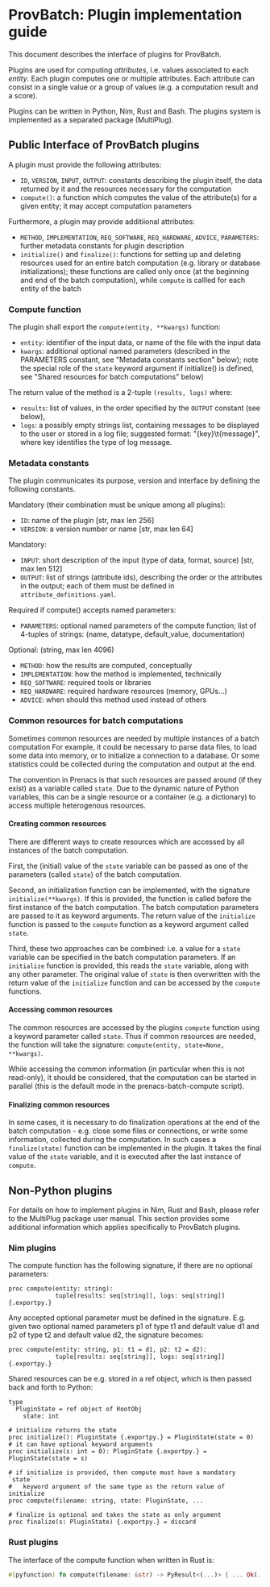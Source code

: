 # ProvBatch: Plugin implementation guide

This document describes the interface of plugins for ProvBatch.

Plugins are used for computing _attributes_, i.e. values associated to each
_entity_. Each plugin computes one or multiple attributes. Each attribute can
consist in a single value or a group of values (e.g. a computation result and a
score).

Plugins can be written in Python, Nim, Rust and Bash.
The plugins system is implemented as a separated package (MultiPlug).

## Public Interface of ProvBatch plugins

A plugin must provide the following attributes:
- ``ID``, ``VERSION``, ``INPUT``, ``OUTPUT``:
  constants describing the plugin itself,
  the data returned by it and the resources necessary for the computation
- ``compute()``: a function which computes the value of the attribute(s) for
  a given entity; it may accept computation parameters

Furthermore, a plugin may provide additiional attributes:
- ``METHOD``, ``IMPLEMENTATION``, ``REQ_SOFTWARE``,
  ``REQ_HARDWARE``, ``ADVICE``, ``PARAMETERS``: further metadata constants for
   plugin description
- ``initialize()`` and ``finalize()``: functions for setting up and deleting
  resources used for an entire batch computation (e.g. library or database
  initializations); these functions are called only once (at the beginning and
  end of the batch computation), while ``compute`` is callled for each entity
  of the batch

### Compute function

The plugin shall export the `compute(entity, **kwargs)` function:
- `entity`: identifier of the input data, or name of the file with the input data
- `kwargs`: additional optional named parameters (described in the PARAMETERS
            constant, see "Metadata constants section" below); note the
            special role of the `state` keyword argument if initialize()
            is defined, see "Shared resources for batch computations" below)

The return value of the method is a 2-tuple `(results, logs)`
where:
 - `results`: list of values, in the order specified by
              the `OUTPUT` constant (see below),
 - `logs`: a possibly empty strings list, containing messages to be displayed
           to the user or stored in a log file;
           suggested format: "{key}\t{message}",
           where key identifies the type of log message.

### Metadata constants

The plugin communicates its purpose, version and interface by defining
the following constants.

Mandatory (their combination must be unique among all plugins):
 - `ID`:      name of the plugin              [str, max len 256]
 - `VERSION`: a version number or name        [str, max len 64]

Mandatory:
 - `INPUT`:   short description of the input (type of data, format, source)
              [str, max len 512]
 - `OUTPUT`:  list of strings (attribute ids), describing the order or the
              attributes in the output; each of them must be defined in
              `attribute_definitions.yaml`.

Required if compute() accepts named parameters:
 - `PARAMETERS`: optional named parameters of the compute function;
                 list of 4-tuples of strings:
                 (name, datatype, default_value, documentation)

Optional: (string, max len 4096)
 - `METHOD`:         how the results are computed, conceptually
 - `IMPLEMENTATION`: how the method is implemented, technically
 - `REQ_SOFTWARE`:   required tools or libraries
 - `REQ_HARDWARE`:   required hardware resources (memory, GPUs...)
 - `ADVICE`:         when should this method used instead of others

### Common resources for batch computations

Sometimes common resources are needed by multiple instances of a batch
computation For example, it could be necessary to parse data files, to load
some data into memory, or to initialize a connection to a database. Or some
statistics could be collected during the computation and output at the end.

The convention in Prenacs is that such resources are passed around (if they
exist) as a variable called ``state``. Due to the dynamic nature of Python
variables, this can be a single resource or a container (e.g. a dictionary)
to access multiple heterogenous resources.

#### Creating common resources

There are different ways to create resources which are accessed by all
instances of the batch computation.

First, the (initial) value of the ``state`` variable can be passed as one of the
parameters (called ``state``) of the batch computation.

Second, an initialization function can be implemented, with the signature
``initialize(**kwargs)``. If this is provided, the function is called before the
first instance of the batch computation. The batch computation parameters are
passed to it as keyword arguments. The return value of the ``initialize``
function is passed to the ``compute`` function as a keyword argument
called ``state``.

Third, these two approaches can be combined: i.e. a value for a ``state``
variable can be specified in the batch computation parameters. If an
``initialize`` function is provided, this reads the ``state`` variable, along
with any other parameter. The original value of ``state``
is then overwritten with the return value of the ``initialize`` function
and can be accessed by the ``compute`` functions.

#### Accessing common resources

The common resources are accessed by the plugins ``compute`` function
using a keyword parameter called ``state``. Thus if common resources are needed,
the function will take the signature: ``compute(entity, state=None, **kwargs)``.

While accessing the common information (in particular when this is not
read-only), it should be considered, that the computation can be started in
parallel (this is the default mode in the prenacs-batch-compute script).

#### Finalizing common resources

In some cases, it is necessary to do finalization operations at the end of the
batch computation - e.g. close some files or connections, or write some
information, collected during the computation.
In such cases a ``finalize(state)`` function can be implemented in the plugin.
It takes the final value of the ``state`` variable, and it is executed
after the last instance of ``compute``.

## Non-Python plugins

For details on how to implement plugins in Nim, Rust and Bash,
please refer to the MultiPlug package user manual.
This section provides some additional information which applies specifically
to ProvBatch plugins.

### Nim plugins

The compute function has the following signature, if there are no
optional parameters:

```
proc compute(entity: string):
             tuple[results: seq[string]], logs: seq[string]] {.exportpy.}
```

Any accepted optional parameter must be defined in the signature.
E.g. given two optional named parameters p1 of type t1 and default value d1
and p2 of type t2 and default value d2, the signature becomes:
```
proc compute(entity: string, p1: t1 = d1, p2: t2 = d2):
             tuple[results: seq[string]], logs: seq[string]] {.exportpy.}
```

Shared resources can be e.g. stored in a ref object, which is then passed
back and forth to Python:

```
type
  PluginState = ref object of RootObj
    state: int

# initialize returns the state
proc initialize(): PluginState {.exportpy.} = PluginState(state = 0)
# it can have optional keyword arguments
proc initialize(s: int = 0): PluginState {.exportpy.} = PluginState(state = s)

# if initialize is provided, then compute must have a mandatory `state`
#   keyword argument of the same type as the return value of initialize
proc compute(filename: string, state: PluginState, ...

# finalize is optional and takes the state as only argument
proc finalize(s: PluginState) {.exportpy.} = discard
```

### Rust plugins

The interface of the compute function when written in Rust is:
```rust
#[pyfunction] fn compute(filename: &str) -> PyResult<(...)> { ... Ok(...)
```
